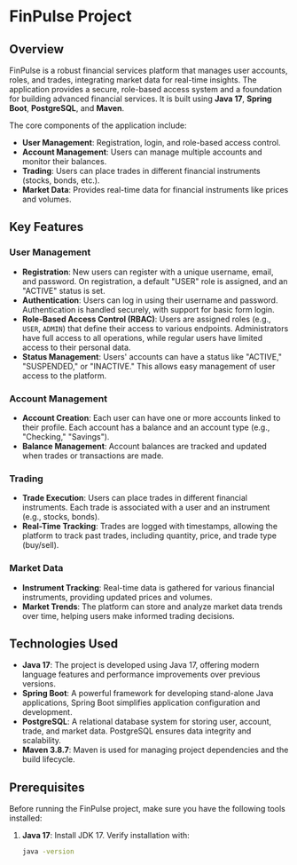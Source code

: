 # FinPulse Project

## Overview

FinPulse is a robust financial services platform that manages user accounts, roles, and trades, integrating market data for real-time insights. The application provides a secure, role-based access system and a foundation for building advanced financial services. It is built using **Java 17**, **Spring Boot**, **PostgreSQL**, and **Maven**.

The core components of the application include:

- **User Management**: Registration, login, and role-based access control.
- **Account Management**: Users can manage multiple accounts and monitor their balances.
- **Trading**: Users can place trades in different financial instruments (stocks, bonds, etc.).
- **Market Data**: Provides real-time data for financial instruments like prices and volumes.

## Key Features

### User Management
- **Registration**: New users can register with a unique username, email, and password. On registration, a default "USER" role is assigned, and an "ACTIVE" status is set.
- **Authentication**: Users can log in using their username and password. Authentication is handled securely, with support for basic form login.
- **Role-Based Access Control (RBAC)**: Users are assigned roles (e.g., `USER`, `ADMIN`) that define their access to various endpoints. Administrators have full access to all operations, while regular users have limited access to their personal data.
- **Status Management**: Users' accounts can have a status like "ACTIVE," "SUSPENDED," or "INACTIVE." This allows easy management of user access to the platform.

### Account Management
- **Account Creation**: Each user can have one or more accounts linked to their profile. Each account has a balance and an account type (e.g., "Checking," "Savings").
- **Balance Management**: Account balances are tracked and updated when trades or transactions are made.

### Trading
- **Trade Execution**: Users can place trades in different financial instruments. Each trade is associated with a user and an instrument (e.g., stocks, bonds).
- **Real-Time Tracking**: Trades are logged with timestamps, allowing the platform to track past trades, including quantity, price, and trade type (buy/sell).

### Market Data
- **Instrument Tracking**: Real-time data is gathered for various financial instruments, providing updated prices and volumes.
- **Market Trends**: The platform can store and analyze market data trends over time, helping users make informed trading decisions.

## Technologies Used

- **Java 17**: The project is developed using Java 17, offering modern language features and performance improvements over previous versions.
- **Spring Boot**: A powerful framework for developing stand-alone Java applications, Spring Boot simplifies application configuration and development.
- **PostgreSQL**: A relational database system for storing user, account, trade, and market data. PostgreSQL ensures data integrity and scalability.
- **Maven 3.8.7**: Maven is used for managing project dependencies and the build lifecycle.

## Prerequisites

Before running the FinPulse project, make sure you have the following tools installed:

1. **Java 17**: Install JDK 17. Verify installation with:
   ```bash
   java -version
